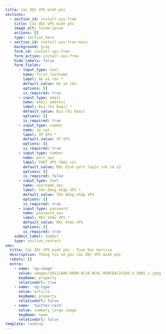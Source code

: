 ```yaml
---
title: Cài đặt VPS miễn phí
sections:
  - section_id: install-vps-free
    title: Cài đặt VPS miễn phí
    image_alt: lorem-ipsum
    actions: []
    type: section_hero
  - section_id: install-vps-free-main
    background: gray
    form_id: install-vps-free
    form_action: install-vps-free
    hide_labels: false
    form_fields:
      - input_type: text
        name: first_lastname
        label: Họ và tên *
        default_value: Họ và tên
        options: []
        is_required: true
      - input_type: email
        name: email_address
        label: Địa chỉ Email *
        default_value: Địa chỉ Email
        options: []
        is_required: true
      - input_type: number
        name: ip_vps
        label: IP VPS *
        default_value: IP VPS
        options: []
        is_required: true
      - input_type: number
        name: port_vps
        label: PORT VPS (Nếu có)
        default_value: Mặc định port login ssh là 22
        options: []
        is_required: false
      - input_type: text
        name: username_vps
        label: Tên đăng nhập VPS *
        default_value: Tên đăng nhập VPS
        options: []
        is_required: true
      - input_type: password
        name: password_vps
        label: Mật khẩu VPS *
        default_value: Mật khẩu VPS
        options: []
        is_required: true
    submit_label: Submit
    type: section_contact
seo:
  title: Cài đặt VPS miễn phí - Tuan Duc Service
  description: Thông tin về gói cài đặt VPS miễn phí
  robots: []
  extra:
    - name: 'og:image'
      value: images/58111AA6-D0D9-4C10-BC6C-068FDAC2CE6D_4_5005_c.jpeg
      keyName: property
      relativeUrl: true
    - name: 'og:type'
      value: article
      keyName: property
      relativeUrl: false
    - name: 'twitter:card'
      value: summary_large_image
      keyName: name
      relativeUrl: false
template: landing
---
```

